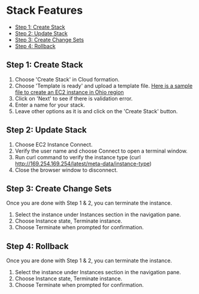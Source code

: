 # Stack Features
- [Step 1: Create Stack](#createstack)
- [Step 2: Update Stack](#updatestack)
- [Step 3: Create Change Sets](#createchange)
- [Step 4: Rollback](#rollback)

## <a name="createstack">Step 1: Create Stack</a>
1. Choose 'Create Stack' in Cloud formation.
2. Choose 'Template is ready' and upload a template file. [Here is a sample file to create an EC2 instance in Ohio region](../resources/stack1.yaml)
3. Click on 'Next' to see if there is validation error.
4. Enter a name for your stack.
5. Leave other options as it is and click on the 'Create Stack' button.

## <a name="updatestack">Step 2: Update Stack</a>
1. Choose EC2 Instance Connect.
2. Verify the user name and choose Connect to open a terminal window.
3. Run curl command to verify the instance type (curl http://169.254.169.254/latest/meta-data/instance-type)
4. Close the browser window to disconnect.

## <a name="createchange">Step 3: Create Change Sets</a>
Once you are done with Step 1 & 2, you can terminate the instance.
1. Select the instance under Instances section in the navigation pane.
2. Choose Instance state, Terminate instance.
3. Choose Terminate when prompted for confirmation.

## <a name="rollback">Step 4: Rollback</a>
Once you are done with Step 1 & 2, you can terminate the instance.
1. Select the instance under Instances section in the navigation pane.
2. Choose Instance state, Terminate instance.
3. Choose Terminate when prompted for confirmation.




